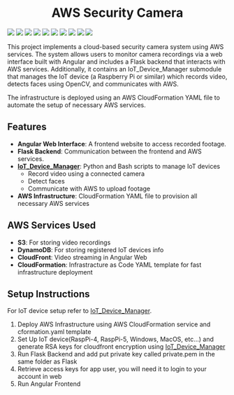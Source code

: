 <h1 align="center">AWS Security Camera</h1>
<p>
  <img src="https://img.shields.io/badge/AWS-IAM-DD344C?logo=amazoniam&logoColor=white&style=flat-square"/>
  <img src="https://img.shields.io/badge/AWS-S3-green?logo=amazons3&logoColor=white&style=flat-square"/>
  <img src="https://img.shields.io/badge/AWS-DynamoDB-blue?logo=amazondynamodb&style=flat-square"/>
  <img src="https://img.shields.io/badge/AWS-CloudFront-purple?logo=amazonwebservices&style=flat-square"/>
  <img src="https://img.shields.io/badge/AWS-CloudFormation-pink?logo=amazonwebservices&style=flat-square"/>
  <img src="https://img.shields.io/badge/AWS-boto3-orange?logo=amazonwebservices&style=flat-square"/>
  <img src="https://img.shields.io/badge/OpenCV-4.10.0.84-5C3EE8?logo=opencv&style=flat-square"/>
  <img src="https://img.shields.io/badge/Angular-v18-red?logo=angular&style=flat-square"/>
  <img src="https://img.shields.io/badge/Python-Flask-yellow?logo=flask&style=flat-square"/>
  <img src="https://img.shields.io/badge/IaC-YAML-red?logo=yaml&style=flat-square"/>
</p>
<p>
  This project implements a cloud-based security camera system using AWS services. The system allows users to monitor camera recordings via a web interface built with Angular and includes a Flask backend that interacts with AWS services. Additionally, it contains an IoT_Device_Manager submodule that manages the IoT device (a Raspberry Pi or similar) which records video, detects faces using OpenCV, and communicates with AWS.

The infrastructure is deployed using an AWS CloudFormation YAML file to automate the setup of necessary AWS services.
</p>

<h2>Features</h2>

- **Angular Web Interface**: A frontend website to access recorded footage.
- **Flask Backend**: Communication between the frontend and AWS services.
- **<a href="https://github.com/Avdieienko/IoT_Device_Manager">IoT_Device_Manager</a>**: Python and Bash scripts to manage IoT devices
  * Record video using a connected camera
  * Detect faces
  * Communicate with AWS to upload footage
- **AWS Infrastructure**: CloudFormation YAML file to provision all necessary AWS services

<h2>AWS Services Used</h2>

- **S3**: For storing video recordings
- **DynamoDB**: For storing registered IoT devices info
- **CloudFront**: Video streaming in Angular Web
- **CloudFormation**: Infrastracture as Code YAML template for fast infrastructure deployment

<h2>Setup Instructions</h2>

For IoT device setup refer to <a href="https://github.com/Avdieienko/IoT_Device_Manager">IoT_Device_Manager</a>.<br>

1. Deploy AWS Infrastructure using AWS CloudFormation service and cformation.yaml template
2. Set Up IoT device(RaspPi-4, RaspPi-5, Windows, MacOS, etc...) and generate RSA keys for cloudfront encryption using <a href="https://github.com/Avdieienko/IoT_Device_Manager">IoT_Device_Manager</a>
3. Run Flask Backend and add put private key called private.pem in the same folder as Flask
4. Retrieve access keys for app user, you will need it to login to your account in web
5. Run Angular Frontend
